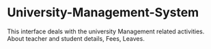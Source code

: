 # University-Management-System
This interface deals with the university Management related activities. About teacher and student details, Fees, Leaves.
